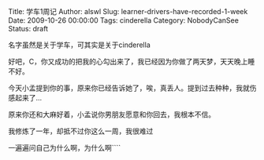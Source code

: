 Title: 学车1周记
Author: alswl
Slug: learner-drivers-have-recorded-1-week
Date: 2009-10-26 00:00:00
Tags: cinderella
Category: NobodyCanSee
Status: draft

名字虽然是关于学车，可其实是关于cinderella

好吧，C，你又成功的把我的心勾出来了，我已经因为你做了两天梦，天天晚上睡不好。

今天小孟提到你的事，原来你已经告诉她了，唉，真丢人。提到过去种种，我就伤感起来了...

原来你还和大麻好着，小孟说你男朋友愿意和你回去，我根本不信。

我修炼了一年，却抵不过你这么一周，我很难过

一遍遍问自己为什么啊，为什么啊````

